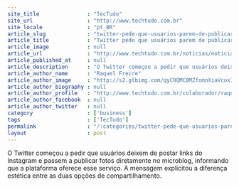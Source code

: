 ```yaml
---
site_title               : "TecTudo"
site_url                 : "http://www.techtudo.com.br"
site_locale              : "pt_BR"
article_slug             : "twitter-pede-que-usuarios-parem-de-publicar-suas-fotos-no-instagram"
article_title            : "Twitter pede que usuários parem de publicar suas fotos no Instagram"
article_image            : null
article_url              : "http://www.techtudo.com.br/noticias/noticia/2015/01/twitter-pede-que-usuarios-parem-de-publicar-suas-fotos-no-instagram.html"
article_published_at     : null
article_description      : "O Twitter começou a pedir que usuários deixem de postar links do Instagram e passem a publicar fotos diretamente no microblog, informando que a plataforma oferece esse serviço. A mensagem explicitou a diferença estética entre as duas opções de compartilhamento."
article_author_name      : "Raquel Freire"
article_author_image     : "http://s2.glbimg.com/qyC9QMC0MZfomnXiaVcox1P-hZ8=/30x30/s2.glbimg.com/SWDvw4bRbjZPezc8h_uvjHqioA8=/0x0:140x140/75x75/s.glbimg.com/po/tt2/f/original/2013/01/24/raquel-freire.jpg"
article_author_biography : null
article_author_profile   : "http://www.techtudo.com.br/colaborador/raquel-freire.html"
article_author_facebook  : null
article_author_twitter   : null
category                 : ['business']
tags                     : ['TecTudo']
permalink                : "/:categories/twitter-pede-que-usuarios-parem-de-publicar-suas-fotos-no-instagram/"
layout                   : post
---
```


O Twitter começou a pedir que usuários deixem de postar links do Instagram e passem a publicar fotos diretamente no microblog, informando que a plataforma oferece esse serviço. A mensagem explicitou a diferença estética entre as duas opções de compartilhamento.
